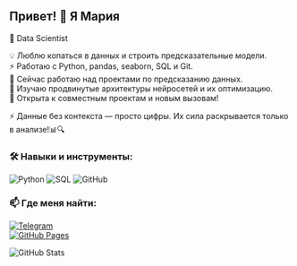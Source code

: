 ## Привет! 👋 Я Мария

🚀 Data Scientist

💡 Люблю копаться в данных и строить предсказательные модели.<br>
⚡ Работаю с Python, pandas, seaborn, SQL и Git.<br>
🔭 Сейчас работаю над проектами по предсказанию данных.<br> 
🌱 Изучаю продвинутые архитектуры нейросетей и их оптимизацию.<br>
👯 Открыта к совместным проектам и новым вызовам!<br>

⚡ Данные без контекста — просто цифры. Их сила раскрывается только в анализе!📊🔍

### 🛠️ Навыки и инструменты:
![Python](https://img.shields.io/badge/Python-3776AB?style=for-the-badge&logo=python&logoColor=white)
![SQL](https://img.shields.io/badge/SQL-4479A1?style=for-the-badge&logo=postgresql&logoColor=white)
![GitHub](https://img.shields.io/badge/GitHub-100000?style=for-the-badge&logo=github&logoColor=white)

### 📫 Где меня найти:
[![Telegram](https://img.shields.io/badge/Telegram-0088CC?style=for-the-badge&logo=telegram&logoColor=white)](https://t.me/maksimenyamv)  
[![GitHub Pages](https://img.shields.io/badge/GitHub_Pages-000000?style=for-the-badge&logo=github&logoColor=white)](https://github.com/maksimenyamv)

![GitHub Stats](https://github-readme-stats.vercel.app/api?username=maksimenyamv&show_icons=true&theme=dark)
